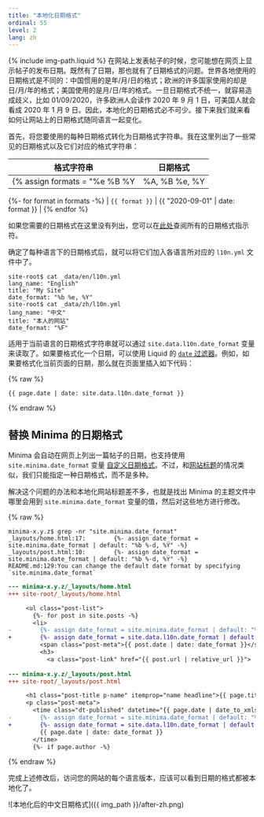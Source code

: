 ```yaml
---
title: "本地化日期格式"
ordinal: 55
level: 2
lang: zh
---
```

{% include img-path.liquid %}
在网站上发表帖子的时候，您可能想在网页上显示帖子的发布日期。既然有了日期，那也就有了日期格式的问题。世界各地使用的日期格式是不同的：中国惯用的是年/月/日的格式；欧洲的许多国家使用的却是日/月/年的格式；美国使用的是月/日/年的格式。一旦日期格式不统一，就容易造成歧义，比如 01/09/2020，许多欧洲人会读作 2020 年 9 月 1 日，可美国人就会看成 2020 年 1 月 9 日。因此，本地化的日期格式必不可少。接下来我们就来看如何让网站上的日期格式随同语言一起变化。

首先，将您要使用的每种日期格式转化为日期格式字符串。我在这里列出了一些常见的日期格式以及它们对应的格式字符串：

| 格式字符串 | 日期格式 |
| :---: | :---: |
{% assign formats = "%e %B %Y | %A, %B %e, %Y | %a %b %d, %Y | %F | %m/%d/%Y | %d/%m/%y" | split: " | " %}
{%- for format in formats -%}
| `{{ format }}` | {{ "2020-09-01" | date: format }} |
{% endfor %}

如果您需要的日期格式在这里没有列出，您可以在[此处](http://man7.org/linux/man-pages/man3/strftime.3.html#DESCRIPTION)查阅所有的日期格式指示符。

确定了每种语言下的日期格式后，就可以将它们加入各语言所对应的 `l10n.yml` 文件中了。

```console
site-root$ cat _data/en/l10n.yml
lang_name: "English"
title: "My Site"
date_format: "%b %e, %Y"
site-root$ cat _data/zh/l10n.yml
lang_name: "中文"
title: "本人的网站"
date_format: "%F"
```

适用于当前语言的日期格式字符串就可以通过 `site.data.l10n.date_format` 变量来读取了。如果要格式化一个日期，可以使用 Liquid 的 [`date` 过滤器](https://shopify.github.io/liquid/filters/date/)。例如，如果要格式化当前页面的日期，那么就在页面里插入如下代码：

{% raw %}
```liquid
{{ page.date | date: site.data.l10n.date_format }}
```
{% endraw %}

## 替换 Minima 的日期格式

Minima 会自动在网页上列出一篇帖子的日期，也支持使用 `site.minima.date_format` 变量 [自定义日期格式](https://github.com/jekyll/minima/blob/v2.5.1/README.md#change-default-date-format)。不过，和[网站标题](localize-site-title)的情况类似，我们只能指定一种日期格式，而不是多种。

解决这个问题的办法和本地化网站标题差不多，也就是找出 Minima 的主题文件中哪里会用到 `site.minima.date_format` 变量的值，然后对这些地方进行修改。

{% raw %}
```console
minima-x.y.z$ grep -nr "site.minima.date_format"
_layouts/home.html:17:        {%- assign date_format = site.minima.date_format | default: "%b %-d, %Y" -%}
_layouts/post.html:10:        {%- assign date_format = site.minima.date_format | default: "%b %-d, %Y" -%}
README.md:129:You can change the default date format by specifying `site.minima.date_format`
```

```diff
--- minima-x.y.z/_layouts/home.html
+++ site-root/_layouts/home.html

     <ul class="post-list">
       {%- for post in site.posts -%}
       <li>
-        {%- assign date_format = site.minima.date_format | default: "%b %-d, %Y" -%}
+        {%- assign date_format = site.data.l10n.date_format | default: "%b %-d, %Y" -%}
         <span class="post-meta">{{ post.date | date: date_format }}</span>
         <h3>
           <a class="post-link" href="{{ post.url | relative_url }}">
 
--- minima-x.y.z/_layouts/post.html
+++ site-root/_layouts/post.html

     <h1 class="post-title p-name" itemprop="name headline">{{ page.title | escape }}</h1>
     <p class="post-meta">
       <time class="dt-published" datetime="{{ page.date | date_to_xmlschema }}" itemprop="datePublished">
-        {%- assign date_format = site.minima.date_format | default: "%b %-d, %Y" -%}
+        {%- assign date_format = site.data.l10n.date_format | default: "%b %-d, %Y" -%}
         {{ page.date | date: date_format }}
       </time>
       {%- if page.author -%}
```
{% endraw %}

完成上述修改后，访问您的网站的每个语言版本，应该可以看到日期的格式都被本地化了。

![本地化后的中文日期格式]({{ img_path }}/after-zh.png)
